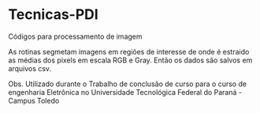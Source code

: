 # Tecnicas-PDI
Códigos para processamento de imagem

As rotinas segmetam imagens em regiões de interesse de onde é estraido as médias dos pixels em escala RGB e Gray.
Então os dados são salvos em arquivos csv.

Obs. Utilizado durante o Trabalho de conclusão de curso para o curso de engenharia Eletrônica no Universidade Tecnológica Federal do Paraná - Campus Toledo
